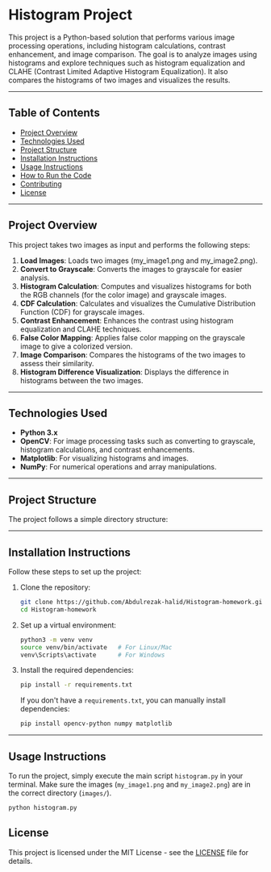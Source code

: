 # Histogram  Project

This project is a Python-based solution that performs various image processing operations, including histogram calculations, contrast enhancement, and image comparison. The goal is to analyze images using histograms and explore techniques such as histogram equalization and CLAHE (Contrast Limited Adaptive Histogram Equalization). It also compares the histograms of two images and visualizes the results.

---

## Table of Contents

- [Project Overview](#project-overview)
- [Technologies Used](#technologies-used)
- [Project Structure](#project-structure)
- [Installation Instructions](#installation-instructions)
- [Usage Instructions](#usage-instructions)
- [How to Run the Code](#how-to-run-the-code)
- [Contributing](#contributing)
- [License](#license)

---

## Project Overview

This project takes two images as input and performs the following steps:

1. **Load Images**: Loads two images (my_image1.png and my_image2.png).
2. **Convert to Grayscale**: Converts the images to grayscale for easier analysis.
3. **Histogram Calculation**: Computes and visualizes histograms for both the RGB channels (for the color image) and grayscale images.
4. **CDF Calculation**: Calculates and visualizes the Cumulative Distribution Function (CDF) for grayscale images.
5. **Contrast Enhancement**: Enhances the contrast using histogram equalization and CLAHE techniques.
6. **False Color Mapping**: Applies false color mapping on the grayscale image to give a colorized version.
7. **Image Comparison**: Compares the histograms of the two images to assess their similarity.
8. **Histogram Difference Visualization**: Displays the difference in histograms between the two images.

---

## Technologies Used

- **Python 3.x**
- **OpenCV**: For image processing tasks such as converting to grayscale, histogram calculations, and contrast enhancements.
- **Matplotlib**: For visualizing histograms and images.
- **NumPy**: For numerical operations and array manipulations.

---

## Project Structure

The project follows a simple directory structure:


---

## Installation Instructions

Follow these steps to set up the project:

1. Clone the repository:

    ```bash
    git clone https://github.com/Abdulrezak-halid/Histogram-homework.git
    cd Histogram-homework
    ```

2. Set up a virtual environment:

    ```bash
    python3 -m venv venv
    source venv/bin/activate   # For Linux/Mac
    venv\Scripts\activate      # For Windows
    ```

3. Install the required dependencies:

    ```bash
    pip install -r requirements.txt
    ```

    If you don't have a `requirements.txt`, you can manually install dependencies:

    ```bash
    pip install opencv-python numpy matplotlib
    ```

---

## Usage Instructions

To run the project, simply execute the main script `histogram.py` in your terminal. Make sure the images (`my_image1.png` and `my_image2.png`) are in the correct directory (`images/`).

```bash
python histogram.py
```
## License

This project is licensed under the MIT License - see the [LICENSE](LICENSE) file for details.




